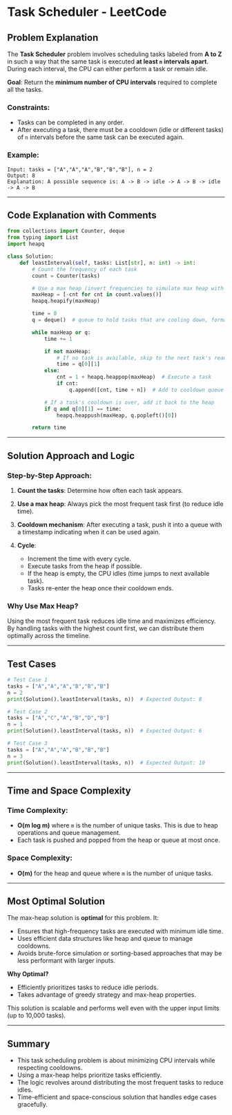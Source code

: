 # Task Scheduler - LeetCode

## Problem Explanation

The **Task Scheduler** problem involves scheduling tasks labeled from **A to Z** in such a way that the same task is executed **at least `n` intervals apart**. During each interval, the CPU can either perform a task or remain idle.

**Goal**: Return the **minimum number of CPU intervals** required to complete all the tasks.

### Constraints:

* Tasks can be completed in any order.
* After executing a task, there must be a cooldown (idle or different tasks) of `n` intervals before the same task can be executed again.

### Example:

```
Input: tasks = ["A","A","A","B","B","B"], n = 2
Output: 8
Explanation: A possible sequence is: A -> B -> idle -> A -> B -> idle -> A -> B
```

---

## Code Explanation with Comments

```python
from collections import Counter, deque
from typing import List
import heapq

class Solution:
    def leastInterval(self, tasks: List[str], n: int) -> int:
        # Count the frequency of each task
        count = Counter(tasks)

        # Use a max heap (invert frequencies to simulate max heap with Python's min-heap)
        maxHeap = [-cnt for cnt in count.values()]
        heapq.heapify(maxHeap)

        time = 0
        q = deque()  # queue to hold tasks that are cooling down, format: [remaining_count, ready_time]

        while maxHeap or q:
            time += 1

            if not maxHeap:
                # If no task is available, skip to the next task's ready time
                time = q[0][1]
            else:
                cnt = 1 + heapq.heappop(maxHeap)  # Execute a task
                if cnt:
                    q.append([cnt, time + n])  # Add to cooldown queue

            # If a task's cooldown is over, add it back to the heap
            if q and q[0][1] == time:
                heapq.heappush(maxHeap, q.popleft()[0])

        return time
```

---

## Solution Approach and Logic

### Step-by-Step Approach:

1. **Count the tasks**: Determine how often each task appears.
2. **Use a max heap**: Always pick the most frequent task first (to reduce idle time).
3. **Cooldown mechanism**: After executing a task, push it into a queue with a timestamp indicating when it can be used again.
4. **Cycle**:

   * Increment the time with every cycle.
   * Execute tasks from the heap if possible.
   * If the heap is empty, the CPU idles (time jumps to next available task).
   * Tasks re-enter the heap once their cooldown ends.

### Why Use Max Heap?

Using the most frequent task reduces idle time and maximizes efficiency. By handling tasks with the highest count first, we can distribute them optimally across the timeline.

---

## Test Cases

```python
# Test Case 1
tasks = ["A","A","A","B","B","B"]
n = 2
print(Solution().leastInterval(tasks, n))  # Expected Output: 8

# Test Case 2
tasks = ["A","C","A","B","D","B"]
n = 1
print(Solution().leastInterval(tasks, n))  # Expected Output: 6

# Test Case 3
tasks = ["A","A","A","B","B","B"]
n = 3
print(Solution().leastInterval(tasks, n))  # Expected Output: 10
```

---

## Time and Space Complexity

### Time Complexity:

* **O(m log m)** where `m` is the number of unique tasks. This is due to heap operations and queue management.
* Each task is pushed and popped from the heap or queue at most once.

### Space Complexity:

* **O(m)** for the heap and queue where `m` is the number of unique tasks.

---

## Most Optimal Solution

The max-heap solution is **optimal** for this problem. It:

* Ensures that high-frequency tasks are executed with minimum idle time.
* Uses efficient data structures like heap and queue to manage cooldowns.
* Avoids brute-force simulation or sorting-based approaches that may be less performant with larger inputs.

**Why Optimal?**

* Efficiently prioritizes tasks to reduce idle periods.
* Takes advantage of greedy strategy and max-heap properties.

This solution is scalable and performs well even with the upper input limits (up to 10,000 tasks).

---

## Summary

* This task scheduling problem is about minimizing CPU intervals while respecting cooldowns.
* Using a max-heap helps prioritize tasks efficiently.
* The logic revolves around distributing the most frequent tasks to reduce idles.
* Time-efficient and space-conscious solution that handles edge cases gracefully.
